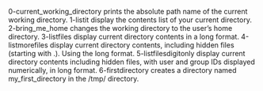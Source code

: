 0-current_working_directory prints the absolute path name of the current working directory.
1-listit display the contents list of your current directory.
2-bring_me_home changes the working directory to the user’s home directory.
3-listfiles display current directory contents in a long format.
4-listmorefiles display current directory contents, including hidden files (starting with .). Using the long format.
5-listfilesdigitonly display current directory contents including hidden files, with user and group IDs displayed numerically, in long format.
6-firstdirectory creates a directory named my_first_directory in the /tmp/ directory.
